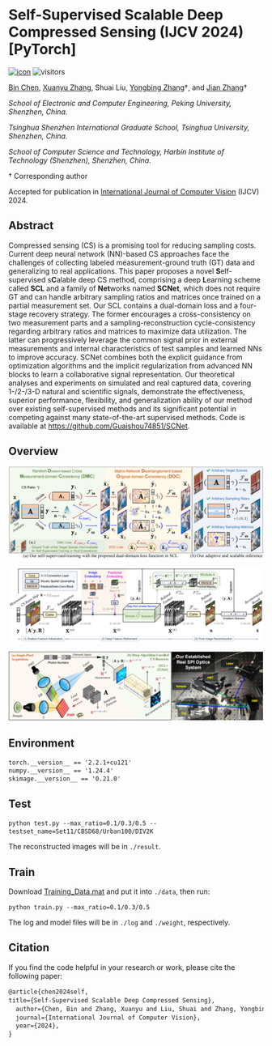 # Self-Supervised Scalable Deep Compressed Sensing (IJCV 2024) [PyTorch]

[![icon](https://img.shields.io/badge/ArXiv-Paper-<COLOR>.svg)](https://arxiv.org/abs/2308.13777) ![visitors](https://visitor-badge.laobi.icu/badge?page_id=Guaishou74851.SCNet)

[Bin Chen](https://scholar.google.com/citations?hl=en&user=aZDNm98AAAAJ), [Xuanyu Zhang](https://xuanyuzhang21.github.io/), Shuai Liu, [Yongbing Zhang](https://scholar.google.com/citations?user=0KlvTEYAAAAJ)†, and [Jian Zhang](https://jianzhang.tech/)†

*School of Electronic and Computer Engineering, Peking University, Shenzhen, China.*

*Tsinghua Shenzhen International Graduate School, Tsinghua University, Shenzhen, China.*

*School of Computer Science and Technology, Harbin Institute of Technology (Shenzhen), Shenzhen, China.*

† Corresponding author

Accepted for publication in [International Journal of Computer Vision](https://link.springer.com/journal/11263) (IJCV) 2024.

## Abstract

Compressed sensing (CS) is a promising tool for reducing sampling costs. Current deep neural network (NN)-based CS approaches face the challenges of collecting labeled measurement-ground truth (GT) data and generalizing to real applications. This paper proposes a novel **S**elf-supervised s**C**alable deep CS method, comprising a deep **L**earning scheme called **SCL** and a family of **Net**works named **SCNet**, which does not require GT and can handle arbitrary sampling ratios and matrices once trained on a partial measurement set. Our SCL contains a dual-domain loss and a four-stage recovery strategy. The former encourages a cross-consistency on two measurement parts and a sampling-reconstruction cycle-consistency regarding arbitrary ratios and matrices to maximize data utilization. The latter can progressively leverage the common signal prior in external measurements and internal characteristics of test samples and learned NNs to improve accuracy. SCNet combines both the explicit guidance from optimization algorithms and the implicit regularization from advanced NN blocks to learn a collaborative signal representation. Our theoretical analyses and experiments on simulated and real captured data, covering 1-/2-/3-D natural and scientific signals, demonstrate the effectiveness, superior performance, flexibility, and generalization ability of our method over existing self-supervised methods and its significant potential in competing against many state-of-the-art supervised methods. Code is available at https://github.com/Guaishou74851/SCNet.

## Overview

![scl](figs/scl.png)

![scnet](figs/scnet.png)

![spi_optics](figs/spi_optics.png)

## Environment

```shell
torch.__version__ == '2.2.1+cu121'
numpy.__version__ == '1.24.4'
skimage.__version__ == '0.21.0'
```

## Test

```shell
python test.py --max_ratio=0.1/0.3/0.5 --testset_name=Set11/CBSD68/Urban100/DIV2K
```

The reconstructed images will be in `./result`.

## Train

Download [Training_Data.mat](https://drive.google.com/file/d/14CKidNsC795vPfxFDXa1FH9QuNJKE3cp) and put it into `./data`, then run:

```shell
python train.py --max_ratio=0.1/0.3/0.5
```

The log and model files will be in `./log` and `./weight`, respectively.

## Citation

If you find the code helpful in your research or work, please cite the following paper:

```latex
@article{chen2024self,
title={Self-Supervised Scalable Deep Compressed Sensing},
  author={Chen, Bin and Zhang, Xuanyu and Liu, Shuai and Zhang, Yongbing and Zhang, Jian},
  journal={International Journal of Computer Vision},
  year={2024},
}
```
